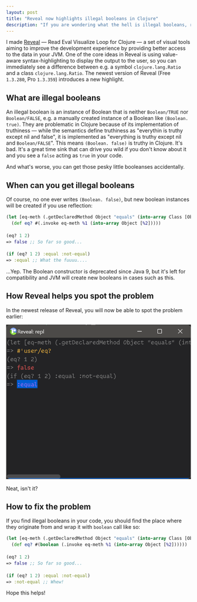 ```yaml
---
layout: post
title: "Reveal now highlights illegal booleans in Clojure"
description: "If you are wondering what the hell is illegal booleans, read this post — it will save you some headaches in the future"
---
```


I made [Reveal](/reveal/) — Read Eval Visualize Loop for Clojure — a set of visual tools aiming to improve the development experience by providing better access to the data in your JVM. One of the core ideas in Reveal is using value-aware syntax-highlighting to display the output to the user, so you can immediately see a difference between e.g. a symbol `clojure.lang.Ratio` and a class `clojure.lang.Ratio`. The newest version of Reveal (Free `1.3.280`, Pro `1.3.359`) introduces a new highlight.

## What are illegal booleans

An illegal boolean is an instance of Boolean that is neither `Boolean/TRUE` nor `Boolean/FALSE`, e.g. a manually created instance of a Boolean like `(Boolean. true)`. They are problematic in Clojure because of its implementation of truthiness — while the semantics define truthiness as "everythin is truthy except nil and false", it is implemented as "everything is truthy except nil and `Boolean/FALSE`". This means `(Boolean. false)` is truthy in Clojure. It's bad. It's a great time sink that can drive you wild if you don't know about it and you see a `false` acting as `true` in your code. 

And what's worse, you can get those pesky little booleanses accidentally.

## When can you get illegal booleans

Of course, no one ever writes `(Boolean. false)`, but new boolean instances will be created if you use reflection:

```clj
(let [eq-meth (.getDeclaredMethod Object "equals" (into-array Class [Object]))]
  (def eq? #(.invoke eq-meth %1 (into-array Object [%2]))))

(eq? 1 2)
=> false ;; So far so good...

(if (eq? 1 2) :equal :not-equal)
=> :equal ;; What the fuuuu....
```

...Yep. The Boolean constructor is deprecated since Java 9, but it's left for compatibility and JVM will create new booleans in cases such as this.

## How Reveal helps you spot the problem

In the newest release of Reveal, you will now be able to spot the problem earlier:

![img](/assets/2022-02-10/img.png)

Neat, isn't it?

## How to fix the problem

If you find illegal booleans in your code, you should find the place where they originate from and wrap it with `boolean` call like so:

```clj
(let [eq-meth (.getDeclaredMethod Object "equals" (into-array Class [Object]))]
  (def eq? #(boolean (.invoke eq-meth %1 (into-array Object [%2])))))

(eq? 1 2)
=> false ;; So far so good...

(if (eq? 1 2) :equal :not-equal)
=> :not-equal ;; Whew!
```

Hope this helps!